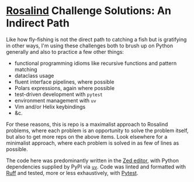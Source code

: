 # [Rosalind](https://rosalind.info/problems/tree-view/) Challenge Solutions: An Indirect Path

Like how fly-fishing is not the direct path to catching a fish but is gratifying in other ways, I'm using these challenges both to brush up on Python generally and also to practice a few other things:

-   functional programming idioms like recursive functions and pattern matching
-   dataclass usage
-   fluent interface pipelines, where possible
-   Polars expressions, again where possible
-   test-driven development with `pytest`
-   environment management with `uv`
-   Vim and/or Helix keybindings
-   &c.

For these reasons, this is repo is a maximalist approach to Rosalind problems, where each problem is an opportunity to solve the problem itself, but also to get more reps on the above items. Look elsewhere for a minimalist approach, where each problem is solved in as few of lines as possible.

The code here was predominantly written in the [Zed editor](https://zed.dev/), with Python dependencies supplied by PyPI via [`uv`](https://github.com/astral-sh/uv). Code was linted and formatted with [Ruff](https://github.com/astral-sh/ruff) and tested, more or less exhaustively, with [Pytest](https://docs.pytest.org/en/8.0.x/).
